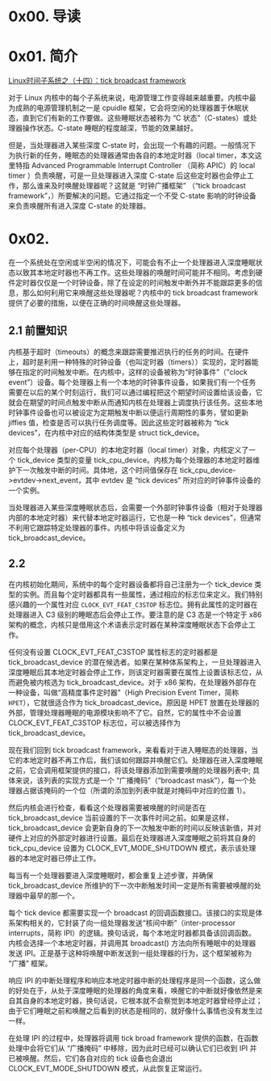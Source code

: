 # 0x00. 导读

# 0x01. 简介

[Linux时间子系统之（十四）：tick broadcast framework](http://www.wowotech.net/timer_subsystem/tick-broadcast-framework.html)

对于 Linux 内核中的每个子系统来说，电源管理工作变得越来越重要。内核中最为成熟的电源管理机制之一是 cpuidle 框架，它会将空闲的处理器置于休眠状态，直到它们有新的工作要做。这些睡眠状态被称为 “C 状态”（C-states）或处理器操作状态。C-state 睡眠的程度越深，节能的效果越好。

但是，当处理器进入某些深度 C-state 时，会出现一个有趣的问题。一般情况下为执行新的任务，睡眠态的处理器通常由各自的本地定时器（local timer，本文这里特指 Advanced Programmable Interrupt Controller （简称 APIC）的 local timer ）负责唤醒，可是一旦处理器进入深度 C-state 后这些定时器也会停止工作，那么谁来及时唤醒处理器呢？这就是 “时钟广播框架” （“tick broadcast framework”，）所要解决的问题。它通过指定一个不受 C-state 影响的时钟设备来负责唤醒所有进入深度 C-state 的处理器。

# 0x02. 

在一个系统处在空闲或半空闲的情况下，可能会有不止一个处理器进入深度睡眠状态以致其本地定时器也不再工作。这些处理器的唤醒时间可能并不相同。考虑到硬件定时器仅仅是一个时钟设备，除了在设定的时间触发中断外并不能跟踪更多的信息，那么如何利用它来唤醒这些处理器呢？内核中的 tick broadcast framework 提供了必要的措施，以便在正确的时间唤醒这些处理器。

## 2.1 前置知识

内核基于超时（timeouts）的概念来跟踪需要推迟执行的任务的时间。在硬件上，超时是利用一种特殊的时钟设备（也叫定时器（timers））实现的，定时器能够在指定的时间触发中断。在内核中，这样的设备被称为“时钟事件”（”clock event”）设备。每个处理器上有一个本地的时钟事件设备，如果我们有一个任务需要在以后的某个时刻运行，我们可以通过编程把这个期望时间设置给该设备，它就会在期望的时间点触发中断从而通知内核在处理器上调度执行该任务。这些本地时钟事件设备也可以被设定为定期触发中断以便运行周期性的事务，譬如更新 jiffies 值，检查是否可以执行任务调度等。因此这些定时器被称为 “tick devices”，在内核中对应的结构体类型是 struct tick_device。

对应每个处理器（per-CPU）的本地定时器（local timer）对象，内核定义了一个 tick_device 类型的变量 tick_cpu_device。内核为每个处理器的本地定时器维护下一次触发中断的时间。具体地，这个时间值保存在 tick_cpu_device->evtdev->next_event，其中 evtdev 是 “tick devices” 所对应的时钟事件设备的一个实例。

当处理器进入某些深度睡眠状态后，会需要一个外部时钟事件设备（相对于处理器内部的本地定时器）来代替本地定时器运行，它也是一种 “tick devices”，但通常不利用它跟踪特定处理器的事件。内核中将该设备定义为 tick_broadcast_device。

## 2.2

在内核初始化期间，系统中的每个定时器设备都将自己注册为一个 tick_device 类型的实例。而且每个定时器都具有一些属性，通过相应的标志位来定义。我们特别感兴趣的一个属性对应 `CLOCK_EVT_FEAT_C3STOP` 标志位。拥有此属性的定时器在处理器进入 C3 级别的睡眠态后会停止工作。要注意的是 C3 态是一个特定于 x86 架构的概念，内核只是借用这个术语表示定时器在某种深度睡眠状态下会停止工作。

任何没有设置 CLOCK_EVT_FEAT_C3STOP 属性标志的定时器都是 tick_broadcast_device 的潜在候选者。如果在某种体系架构上，一旦处理器进入深度睡眠后其本地定时器会停止工作，则该定时器需要在属性上设置该标志位，从而避免被内核选为 tick_broadcast_device。对于 x86 架构，在处理器外部存在一种设备，叫做“高精度事件定时器”（High Precision Event Timer，简称 `HPET`），它就很适合作为 tick_broadcast_device。原因是 HPET 放置在处理器的外部，管理处理器睡眠的电源模块影响不了它。自然，它的属性中不会设置 CLOCK_EVT_FEAT_C3STOP 标志位，可以被选择作为 tick_broadcast_device。

现在我们回到 tick broadcast framework，来看看对于进入睡眠态的处理器，当它的本地定时器不再工作后，我们该如何跟踪并唤醒它们。处理器在进入深度睡眠之前，它会调用框架提供的接口，将该处理器添加到需要唤醒的处理器列表中; 具体来说，该列表的实现方式是一个 “广播掩码”（“broadcast mask”），每一个处理器占据该掩码的一个位（所谓的添加到列表中就是对掩码中对应的位置 1）。

然后内核会进行检查，看看这个处理器需要被唤醒的时间是否在 tick_broadcast_device 当前设置的下一次事件时间之前。如果是这样，tick_broadcast_device 会更新自身的下一次触发中断的时间以反映该新值，并对硬件上对应的外部定时器进行设置。最后在处理器进入深度睡眠之前将其自身的 tick_cpu_device 设置为 CLOCK_EVT_MODE_SHUTDOWN 模式，表示该处理器的本地定时器已停止工作。

每当有一个处理器要进入深度睡眠时，都会重复上述步骤，并确保 tick_broadcast_device 所维护的下一次中断触发时间一定是所有需要被唤醒的处理器中最早的那一个。

每个 tick device 都需要实现一个 broadcast 的回调函数接口。该接口的实现是体系架构相关的，它封装了向一组处理器发送“核间中断”（inter-processor interrupts，简称 IPI）的逻辑。换句话说，每个本地定时器都具备该回调函数。内核会选择一个本地定时器，并调用其 broadcast() 方法向所有睡眠中的处理器发送 IPI。正是基于这种将唤醒中断发送到一组处理器的行为，这个框架被称为 “广播” 框架。

响应 IPI 的中断处理程序和响应本地定时器中断的处理程序是同一个函数，这么做的好处在于，从处于深度睡眠的处理器的角度来看，唤醒它的中断就好像依然是来自其自身的本地定时器，换句话说，它根本就不会察觉到本地定时器曾经停止过；由于它们睡眠之前和唤醒之后看到的状态是相同的，就好像什么事情也没有发生过一样。

在处理 IPI 的过程中，处理器将调用 tick broad framework 提供的函数，在函数处理中会将它们从 “广播掩码” 中移除，因为此时已经可以确认它们已收到 IPI 并已被唤醒。然后，它们各自对应的 tick 设备也会退出 CLOCK_EVT_MODE_SHUTDOWN 模式，从此恢复正常运行。